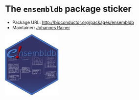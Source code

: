 # The `ensembldb` package sticker

* Package URL: http://bioconductor.org/packages/ensembldb
* Maintainer: [Johannes Rainer](https://github.com/jotsetung/)

<img src="./ensembldb.png" height="200">


